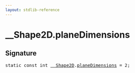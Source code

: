 ```yaml
---
layout: stdlib-reference
---
```


# __Shape2D.planeDimensions

## Signature
<pre>
<span class='code_keyword'>static</span> <span class='code_keyword'>const</span> <span class="code_keyword">int</span> <a href="index.html" class="code_type">__Shape2D</a>.<a href="planedimensions-5.html" class="code_var">planeDimensions</a> = 2;
</pre>

